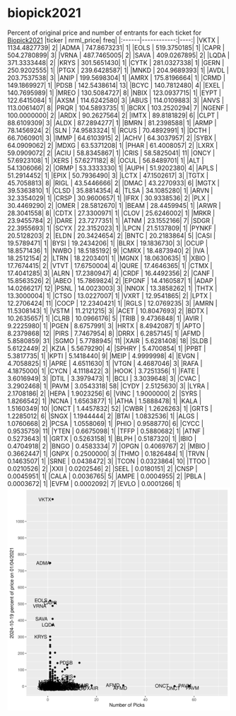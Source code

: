 # biopick2021
Percent of original price and number of entrants for each ticket for [Biopick2021](https://twitter.com/hashtag/Biopick2021)
|ticker |   nrml_price| freq|
|:------|------------:|----:|
|VKTX   | 1134.4827739|    2|
|ADMA   |  747.8673231|    1|
|EOLS   |  519.3750185|    1|
|CAPR   |  504.2780899|    3|
|VRNA   |  487.7465005|    2|
|SAVA   |  409.0267895|    2|
|LQDA   |  371.3333448|    2|
|KRYS   |  301.5651430|    1|
|CYTK   |  281.0327338|    1|
|GERN   |  250.9202555|    1|
|PTGX   |  239.6428587|    1|
|MNKD   |  204.9689393|    1|
|AVDL   |  203.7537538|    3|
|ANIP   |  199.5698304|    1|
|AMRX   |  175.8196664|    1|
|CRMD   |  149.1869927|    1|
|PDSB   |  142.5438614|   13|
|BCYC   |  140.7812480|    4|
|EXEL   |  140.7695989|    1|
|MREO   |  130.5084727|    8|
|NBIX   |  123.0937715|    1|
|EYPT   |  122.6415084|    1|
|AXSM   |  114.6242580|    3|
|ABUS   |  114.0109883|    3|
|ANVS   |  113.0061407|    8|
|PRQR   |  104.5893735|    1|
|BCRX   |  103.2520294|    7|
|NGENF  |  100.0000000|    2|
|ARDX   |   90.2627564|    2|
|IMTX   |   89.8181829|    6|
|CLPT   |   88.6109309|    3|
|ALDX   |   87.2894277|    1|
|BMRN   |   81.2398588|    1|
|ARMP   |   78.1456924|    2|
|SLN    |   74.9583324|    1|
|RCUS   |   70.4892991|    1|
|DCTH   |   66.7060901|    3|
|IMMP   |   64.6103915|    2|
|ACHV   |   64.3037957|    2|
|SYBX   |   64.0909062|    2|
|MDXG   |   63.5371208|    1|
|PHAR   |   61.4008057|    2|
|LXRX   |   59.0909072|    2|
|ACIU   |   58.8345867|    1|
|CRIS   |   58.5825041|   11|
|ONCY   |   57.6923108|    1|
|XERS   |   57.6271182|    8|
|OCUL   |   56.8489701|    1|
|ALT    |   54.1306066|    2|
|ORMP   |   53.3333330|    1|
|AUPH   |   51.9202380|    4|
|APLS   |   51.2914452|    1|
|EPIX   |   50.7936490|    3|
|LCTX   |   47.1502617|    3|
|TGTX   |   45.7058813|    8|
|RIGL   |   43.5446666|    2|
|DMAC   |   43.2270933|    6|
|MGTX   |   39.5363810|    1|
|CLSD   |   35.8814354|    4|
|TLSA   |   34.1085280|    1|
|ARVN   |   32.3354029|    1|
|CRSP   |   30.9600657|    1|
|IFRX   |   30.9338536|    2|
|PLX    |   30.4469290|    2|
|OMER   |   28.5812670|    1|
|BEAM   |   28.4459945|    1|
|ARWR   |   28.3041558|    8|
|CDTX   |   27.3300971|    1|
|CLOV   |   25.6246002|    1|
|MRKR   |   23.9455784|    2|
|DARE   |   23.7277351|    1|
|ATNM   |   23.1552166|    7|
|SDGR   |   22.3955693|    1|
|SCYX   |   22.3152023|    1|
|LPCN   |   21.5137809|    1|
|PYNKF  |   20.5128203|    2|
|ELDN   |   20.3424654|    2|
|BNTC   |   20.2183864|    5|
|CASI   |   19.5789471|    1|
|BYSI   |   19.2434206|    1|
|BLRX   |   19.1836730|    3|
|OCUP   |   18.8571436|    1|
|NWBO   |   18.5185192|    9|
|CMRX   |   18.4873940|    2|
|IVA    |   18.2512154|    2|
|LTRN   |   18.2203401|    1|
|MGNX   |   18.0630635|    1|
|XBIO   |   17.7674415|    2|
|VTVT   |   17.6750004|    4|
|QURE   |   17.4646365|    1|
|CTMX   |   17.4041285|    3|
|ALRN   |   17.2380947|    4|
|CRDF   |   16.4492356|    2|
|CANF   |   15.8563526|    2|
|ABEO   |   15.7869824|    2|
|EPGNF  |   14.4160587|    1|
|ADAP   |   14.0266217|   12|
|PSNL   |   14.0023003|    3|
|NNOX   |   13.3858262|    1|
|THTX   |   13.3000004|    1|
|CTSO   |   13.0227007|    1|
|VXRT   |   12.9541865|    2|
|LPTX   |   12.2706424|   11|
|COCP   |   12.2340421|    1|
|RGLS   |   12.0769235|    3|
|AMRN   |   11.5308143|    1|
|VSTM   |   11.2121215|    3|
|ACET   |   10.8047693|    2|
|BDTX   |   10.2635657|    1|
|CLRB   |   10.0966176|    5|
|TRIB   |    9.4736848|    1|
|AVIR   |    9.2225980|    1|
|PGEN   |    8.6757991|    3|
|HRTX   |    8.4942087|    1|
|APTO   |    8.2379868|   12|
|PIRS   |    7.7467954|    8|
|DRRX   |    6.2857145|    1|
|AFMD   |    5.8580859|   31|
|SGMO   |    5.7788945|   11|
|XAIR   |    5.6281408|   18|
|SLDB   |    5.6122449|    2|
|KZIA   |    5.5679290|    4|
|SPHRY  |    5.4700854|    1|
|PPBT   |    5.3817735|    1|
|KPTI   |    5.1418440|    9|
|MEIP   |    4.9999998|    4|
|EVGN   |    4.7058825|    1|
|APRE   |    4.6511630|    1|
|VTGN   |    4.4687046|    3|
|RAFA   |    4.1875000|    1|
|CYCN   |    4.1118422|    3|
|HOOK   |    3.7251356|    1|
|FATE   |    3.6016949|    3|
|DTIL   |    3.3979473|    1|
|BCLI   |    3.3039648|    3|
|CVAC   |    3.2902468|    1|
|PAVM   |    3.0543318|   58|
|CYDY   |    2.5125630|    3|
|LYRA   |    2.1708186|    2|
|HEPA   |    1.9023256|    6|
|VINC   |    1.9000000|    2|
|SYRS   |    1.8266542|    1|
|NCNA   |    1.6563877|    1|
|ATHA   |    1.5888478|    1|
|KALA   |    1.5160349|   10|
|ONCT   |    1.4457832|   52|
|CWBR   |    1.2626263|    1|
|GRTS   |    1.2285012|    6|
|SNGX   |    1.1944444|    2|
|BTAI   |    1.0832536|    1|
|ALGS   |    1.0760668|    2|
|PCSA   |    1.0558069|    1|
|PHIO   |    0.9588770|    6|
|CYCC   |    0.9535759|   11|
|YTEN   |    0.6675098|    1|
|TFFP   |    0.5880682|    1|
|ATNF   |    0.5273643|    1|
|GRTX   |    0.5263158|    1|
|BLPH   |    0.5187320|    1|
|IBIO   |    0.4704918|    2|
|BNGO   |    0.4583334|    7|
|OPGN   |    0.4069767|    2|
|MBIO   |    0.3662447|    1|
|GNPX   |    0.2500000|    3|
|THMO   |    0.1826484|    1|
|TRVN   |    0.1463507|    1|
|SRNE   |    0.0438472|    3|
|TCON   |    0.0323864|   10|
|TTOO   |    0.0210526|    2|
|XXII   |    0.0202546|    2|
|SEEL   |    0.0180151|    2|
|CNSP   |    0.0045951|    1|
|CALA   |    0.0036765|    5|
|AMPE   |    0.0004955|    2|
|PBLA   |    0.0003672|    1|
|EVFM   |    0.0002092|    7|
|EVLO   |    0.0001266|    1|
![retvspicks](biopicks.png?raw=true)
